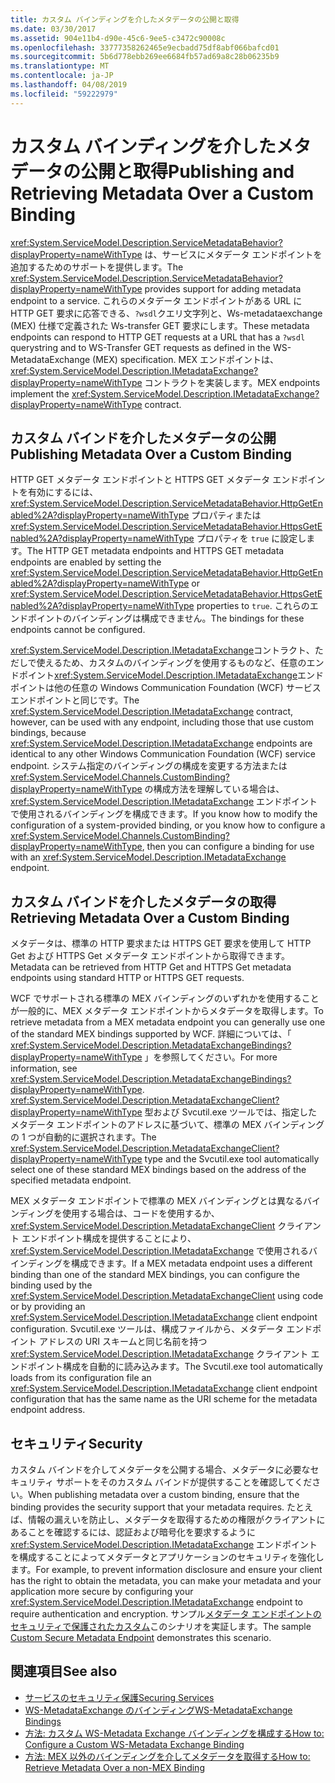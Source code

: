 ```yaml
---
title: カスタム バインディングを介したメタデータの公開と取得
ms.date: 03/30/2017
ms.assetid: 904e11b4-d90e-45c6-9ee5-c3472c90008c
ms.openlocfilehash: 33777358262465e9ecbadd75df8abf066bafcd01
ms.sourcegitcommit: 5b6d778ebb269ee6684fb57ad69a8c28b06235b9
ms.translationtype: MT
ms.contentlocale: ja-JP
ms.lasthandoff: 04/08/2019
ms.locfileid: "59222979"
---
```

# <a name="publishing-and-retrieving-metadata-over-a-custom-binding"></a><span data-ttu-id="18bea-102">カスタム バインディングを介したメタデータの公開と取得</span><span class="sxs-lookup"><span data-stu-id="18bea-102">Publishing and Retrieving Metadata Over a Custom Binding</span></span>
<span data-ttu-id="18bea-103"><xref:System.ServiceModel.Description.ServiceMetadataBehavior?displayProperty=nameWithType> は、サービスにメタデータ エンドポイントを追加するためのサポートを提供します。</span><span class="sxs-lookup"><span data-stu-id="18bea-103">The <xref:System.ServiceModel.Description.ServiceMetadataBehavior?displayProperty=nameWithType> provides support for adding metadata endpoint to a service.</span></span> <span data-ttu-id="18bea-104">これらのメタデータ エンドポイントがある URL に HTTP GET 要求に応答できる、`?wsdl`クエリ文字列と、Ws-metadataexchange (MEX) 仕様で定義された Ws-transfer GET 要求にします。</span><span class="sxs-lookup"><span data-stu-id="18bea-104">These metadata endpoints can respond to HTTP GET requests at a URL that has a `?wsdl` querystring and to WS-Transfer GET requests as defined in the WS-MetadataExchange (MEX) specification.</span></span> <span data-ttu-id="18bea-105">MEX エンドポイントは、<xref:System.ServiceModel.Description.IMetadataExchange?displayProperty=nameWithType> コントラクトを実装します。</span><span class="sxs-lookup"><span data-stu-id="18bea-105">MEX endpoints implement the <xref:System.ServiceModel.Description.IMetadataExchange?displayProperty=nameWithType> contract.</span></span>  
  
## <a name="publishing-metadata-over-a-custom-binding"></a><span data-ttu-id="18bea-106">カスタム バインドを介したメタデータの公開</span><span class="sxs-lookup"><span data-stu-id="18bea-106">Publishing Metadata Over a Custom Binding</span></span>  
 <span data-ttu-id="18bea-107">HTTP GET メタデータ エンドポイントと HTTPS GET メタデータ エンドポイントを有効にするには、<xref:System.ServiceModel.Description.ServiceMetadataBehavior.HttpGetEnabled%2A?displayProperty=nameWithType> プロパティまたは <xref:System.ServiceModel.Description.ServiceMetadataBehavior.HttpsGetEnabled%2A?displayProperty=nameWithType> プロパティを `true` に設定します。</span><span class="sxs-lookup"><span data-stu-id="18bea-107">The HTTP GET metadata endpoints and HTTPS GET metadata endpoints are enabled by setting the <xref:System.ServiceModel.Description.ServiceMetadataBehavior.HttpGetEnabled%2A?displayProperty=nameWithType> or <xref:System.ServiceModel.Description.ServiceMetadataBehavior.HttpsGetEnabled%2A?displayProperty=nameWithType> properties to `true`.</span></span> <span data-ttu-id="18bea-108">これらのエンドポイントのバインディングは構成できません。</span><span class="sxs-lookup"><span data-stu-id="18bea-108">The bindings for these endpoints cannot be configured.</span></span>  
  
 <span data-ttu-id="18bea-109"><xref:System.ServiceModel.Description.IMetadataExchange>コントラクト、ただしで使えるため、カスタムのバインディングを使用するものなど、任意のエンドポイント<xref:System.ServiceModel.Description.IMetadataExchange>エンドポイントは他の任意の Windows Communication Foundation (WCF) サービス エンドポイントと同じです。</span><span class="sxs-lookup"><span data-stu-id="18bea-109">The <xref:System.ServiceModel.Description.IMetadataExchange> contract, however, can be used with any endpoint, including those that use custom bindings, because <xref:System.ServiceModel.Description.IMetadataExchange> endpoints are identical to any other Windows Communication Foundation (WCF) service endpoint.</span></span> <span data-ttu-id="18bea-110">システム指定のバインディングの構成を変更する方法または <xref:System.ServiceModel.Channels.CustomBinding?displayProperty=nameWithType> の構成方法を理解している場合は、<xref:System.ServiceModel.Description.IMetadataExchange> エンドポイントで使用されるバインディングを構成できます。</span><span class="sxs-lookup"><span data-stu-id="18bea-110">If you know how to modify the configuration of a system-provided binding, or you know how to configure a <xref:System.ServiceModel.Channels.CustomBinding?displayProperty=nameWithType>, then you can configure a binding for use with an <xref:System.ServiceModel.Description.IMetadataExchange> endpoint.</span></span>  
  
## <a name="retrieving-metadata-over-a-custom-binding"></a><span data-ttu-id="18bea-111">カスタム バインドを介したメタデータの取得</span><span class="sxs-lookup"><span data-stu-id="18bea-111">Retrieving Metadata Over a Custom Binding</span></span>  
 <span data-ttu-id="18bea-112">メタデータは、標準の HTTP 要求または HTTPS GET 要求を使用して HTTP Get および HTTPS Get メタデータ エンドポイントから取得できます。</span><span class="sxs-lookup"><span data-stu-id="18bea-112">Metadata can be retrieved from HTTP Get and HTTPS Get metadata endpoints using standard HTTP or HTTPS GET requests.</span></span>  
  
 <span data-ttu-id="18bea-113">WCF でサポートされる標準の MEX バインディングのいずれかを使用することが一般的に、MEX メタデータ エンドポイントからメタデータを取得します。</span><span class="sxs-lookup"><span data-stu-id="18bea-113">To retrieve metadata from a MEX metadata endpoint you can generally use one of the standard MEX bindings supported by WCF.</span></span> <span data-ttu-id="18bea-114">詳細については、「 <xref:System.ServiceModel.Description.MetadataExchangeBindings?displayProperty=nameWithType> 」を参照してください。</span><span class="sxs-lookup"><span data-stu-id="18bea-114">For more information, see <xref:System.ServiceModel.Description.MetadataExchangeBindings?displayProperty=nameWithType>.</span></span> <span data-ttu-id="18bea-115"><xref:System.ServiceModel.Description.MetadataExchangeClient?displayProperty=nameWithType> 型および Svcutil.exe ツールでは、指定したメタデータ エンドポイントのアドレスに基づいて、標準の MEX バインディングの 1 つが自動的に選択されます。</span><span class="sxs-lookup"><span data-stu-id="18bea-115">The <xref:System.ServiceModel.Description.MetadataExchangeClient?displayProperty=nameWithType> type and the Svcutil.exe tool automatically select one of these standard MEX bindings based on the address of the specified metadata endpoint.</span></span>  
  
 <span data-ttu-id="18bea-116">MEX メタデータ エンドポイントで標準の MEX バインディングとは異なるバインディングを使用する場合は、コードを使用するか、<xref:System.ServiceModel.Description.MetadataExchangeClient> クライアント エンドポイント構成を提供することにより、<xref:System.ServiceModel.Description.IMetadataExchange> で使用されるバインディングを構成できます。</span><span class="sxs-lookup"><span data-stu-id="18bea-116">If a MEX metadata endpoint uses a different binding than one of the standard MEX bindings, you can configure the binding used by the <xref:System.ServiceModel.Description.MetadataExchangeClient> using code or by providing an <xref:System.ServiceModel.Description.IMetadataExchange> client endpoint configuration.</span></span> <span data-ttu-id="18bea-117">Svcutil.exe ツールは、構成ファイルから、メタデータ エンドポイント アドレスの URI スキームと同じ名前を持つ <xref:System.ServiceModel.Description.IMetadataExchange> クライアント エンドポイント構成を自動的に読み込みます。</span><span class="sxs-lookup"><span data-stu-id="18bea-117">The Svcutil.exe tool automatically loads from its configuration file an <xref:System.ServiceModel.Description.IMetadataExchange> client endpoint configuration that has the same name as the URI scheme for the metadata endpoint address.</span></span>  
  
## <a name="security"></a><span data-ttu-id="18bea-118">セキュリティ</span><span class="sxs-lookup"><span data-stu-id="18bea-118">Security</span></span>  
 <span data-ttu-id="18bea-119">カスタム バインドを介してメタデータを公開する場合、メタデータに必要なセキュリティ サポートをそのカスタム バインドが提供することを確認してください。</span><span class="sxs-lookup"><span data-stu-id="18bea-119">When publishing metadata over a custom binding, ensure that the binding provides the security support that your metadata requires.</span></span> <span data-ttu-id="18bea-120">たとえば、情報の漏えいを防止し、メタデータを取得するための権限がクライアントにあることを確認するには、認証および暗号化を要求するように <xref:System.ServiceModel.Description.IMetadataExchange> エンドポイントを構成することによってメタデータとアプリケーションのセキュリティを強化します。</span><span class="sxs-lookup"><span data-stu-id="18bea-120">For example, to prevent information disclosure and ensure your client has the right to obtain the metadata, you can make your metadata and your application more secure by configuring your <xref:System.ServiceModel.Description.IMetadataExchange> endpoint to require authentication and encryption.</span></span> <span data-ttu-id="18bea-121">サンプル[メタデータ エンドポイントのセキュリティで保護されたカスタム](../../../../docs/framework/wcf/samples/custom-secure-metadata-endpoint.md)このシナリオを実証します。</span><span class="sxs-lookup"><span data-stu-id="18bea-121">The sample [Custom Secure Metadata Endpoint](../../../../docs/framework/wcf/samples/custom-secure-metadata-endpoint.md) demonstrates this scenario.</span></span>  
  
## <a name="see-also"></a><span data-ttu-id="18bea-122">関連項目</span><span class="sxs-lookup"><span data-stu-id="18bea-122">See also</span></span>

- [<span data-ttu-id="18bea-123">サービスのセキュリティ保護</span><span class="sxs-lookup"><span data-stu-id="18bea-123">Securing Services</span></span>](../../../../docs/framework/wcf/securing-services.md)
- [<span data-ttu-id="18bea-124">WS-MetadataExchange のバインディング</span><span class="sxs-lookup"><span data-stu-id="18bea-124">WS-MetadataExchange Bindings</span></span>](../../../../docs/framework/wcf/extending/ws-metadataexchange-bindings.md)
- [<span data-ttu-id="18bea-125">方法: カスタム WS-Metadata Exchange バインディングを構成する</span><span class="sxs-lookup"><span data-stu-id="18bea-125">How to: Configure a Custom WS-Metadata Exchange Binding</span></span>](../../../../docs/framework/wcf/extending/how-to-configure-a-custom-ws-metadata-exchange-binding.md)
- [<span data-ttu-id="18bea-126">方法: MEX 以外のバインディングを介してメタデータを取得する</span><span class="sxs-lookup"><span data-stu-id="18bea-126">How to: Retrieve Metadata Over a non-MEX Binding</span></span>](../../../../docs/framework/wcf/extending/how-to-retrieve-metadata-over-a-non-mex-binding.md)

